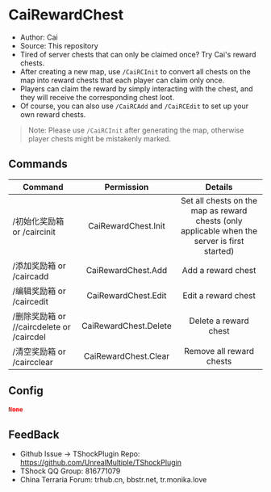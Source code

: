 # CaiRewardChest

- Author: Cai
- Source: This repository
- Tired of server chests that can only be claimed once? Try Cai's reward chests.
- After creating a new map, use `/CaiRCInit` to convert all chests on the map into reward chests that each player can claim only once.
- Players can claim the reward by simply interacting with the chest, and they will receive the corresponding chest loot.
- Of course, you can also use `/CaiRCAdd` and `/CaiRCEdit` to set up your own reward chests.

> Note: Please use `/CaiRCInit` after generating the map, otherwise player chests might be mistakenly marked.


## Commands

| Command     | Permission |          Details          |
|---------|:---------------------:|:------------------:|
| /初始化奖励箱 or /caircinit |  CaiRewardChest.Init  | Set all chests on the map as reward chests (only applicable when the server is first started) |
| /添加奖励箱 or /caircadd    |  CaiRewardChest.Add   |      Add a reward chest        |
| /编辑奖励箱 or /caircedit   |  CaiRewardChest.Edit  |      Edit a reward chest       |
| /删除奖励箱 or //caircdelete or /caircdel | CaiRewardChest.Delete |      Delete a reward chest     |
| /清空奖励箱 or /caircclear  | CaiRewardChest.Clear  |      Remove all reward chests  |

## Config

```json    
None
```

## FeedBack
- Github Issue -> TShockPlugin Repo: https://github.com/UnrealMultiple/TShockPlugin
- TShock QQ Group: 816771079
- China Terraria Forum: trhub.cn, bbstr.net, tr.monika.love
